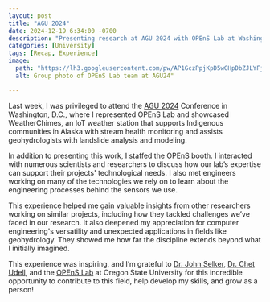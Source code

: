 ```yaml
---
layout: post
title: "AGU 2024"
date: 2024-12-19 6:34:00 -0700
description: "Presenting research at AGU 2024 with OPEnS Lab at Washington, D.C."
categories: [University]
tags: [Recap, Experience]
image:
  path: "https://lh3.googleusercontent.com/pw/AP1GczPpjKpD5wGHpDbZJLYFjTRmy-SKnb2pw9n4p3B7qmk2Wc4ZEg05MeAKKXi5qk_QZXBoC78SS-Ces6MfpZcaM0MdCldg4G7yUK4AhaRfYJaCnrpA0HzBmiov8nTEBlfSuwI_pbXQHg_LnQpnssrqeba7=w2030-h1528-s-no-gm"
  alt: Group photo of OPEnS Lab team at AGU24"

---
```


Last week, I was privileged to attend the [AGU 2024](https://www.agu.org/annual-meeting) Conference in Washington, D.C., where I represented OPEnS Lab and showcased WeatherChimes, an IoT weather station that supports Indigenous communities in Alaska with stream health monitoring and assists geohydrologists with landslide analysis and modeling. 

In addition to presenting this work, I staffed the OPEnS booth. I interacted with numerous scientists and researchers to discuss how our lab’s expertise can support their projects' technological needs. I also met engineers working on many of the technologies we rely on to learn about the engineering processes behind the sensors we use. 

This experience helped me gain valuable insights from other researchers working on similar projects, including how they tackled challenges we’ve faced in our research. It also deepened my appreciation for computer engineering's versatility and unexpected applications in fields like geohydrology. They showed me how far the discipline extends beyond what I initially imagined.

This experience was inspiring, and I’m grateful to [Dr. John Selker](https://www.linkedin.com/in/john-selker-988b652b/), [Dr. Chet Udell](https://www.linkedin.com/in/dr-chet-udell-a3786b18/), and the [OPEnS Lab](https://open-sensing.org/) at Oregon State University for this incredible opportunity to contribute to this field, help develop my skills, and grow as a person!

<script src="https://cdn.jsdelivr.net/npm/publicalbum@latest/embed-ui.min.js" async></script>
<div class="pa-gallery-player-widget" style="width:100%; height:480px; display:none;"
  data-link="https://photos.app.goo.gl/s5U94MLm2wndySSw8"
  data-title="AGU24"
  data-description="3 new items added to shared album">
  <object data="https://lh3.googleusercontent.com/pw/AP1GczMZpkyz9-ZXoGxdg-xY5X9UQ8HLlpvQTfh1BsrvimwE4AqIJ_eCx55JA1JQiErG1B7vwLX2be71TOWZ6WKSLDhDOYuSWqJa8jaLVPNiiDiRaa7nwRI=w1920-h1080"></object>
  <object data="https://lh3.googleusercontent.com/pw/AP1GczPZt_ukGka-UDxd38mzUabHXELSDLD4Q8JuyJdA-JAQKZWJjDYFupqGPYGGGuMTX7_YHC3AAHJT1pQvM17qs22RmI0mI0jMWiYvKLUZ9dHy73Uz9HU=w1920-h1080"></object>
  <object data="https://lh3.googleusercontent.com/pw/AP1GczP0WxdIZl3xorE-j4pLcLOi5nuCutU7nRtmAoJWc5Qi36ojlr0ONBM3EcA-WsbZqQLCnv18lkzed9nQUJYW6K9JMIZKSKemxGPUd1hyZDnOrp61Y_s=w1920-h1080"></object>
</div>
